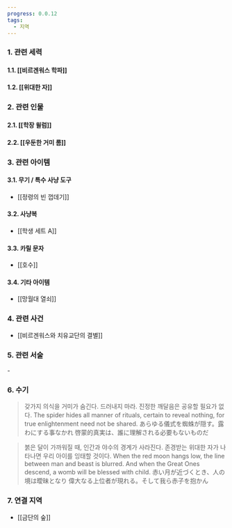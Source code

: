 ```yaml
---
progress: 0.0.12
tags:
  - 지역
---
```

### 1. 관련 세력 
#### 1.1. [[비르겐워스 학파]]
#### 1.2. [[위대한 자]]

### 2. 관련 인물
#### 2.1. [[학장 윌럼]]
#### 2.2. [[우둔한 거미 롬]]

### 3. 관련 아이템
#### 3.1. 무기 / 특수 사냥 도구
- [[정령의 빈 껍데기]]
#### 3.2. 사냥복 
- [[학생 세트 A]]
#### 3.3. 카릴 문자
- [[호수]]
#### 3.4. 기타 아이템
- [[망월대 열쇠]]
### 4. 관련 사건
- [[비르겐워스와 치유교단의 결별]]
### 5. 관련 서술
 \-
### 6. 수기
> 갖가지 의식을 거미가 숨긴다. 드러내지 마라.
진정한 깨달음은 공유할 필요가 없다.
The spider hides all manner of rituals, certain to reveal nothing, for true enlightenment need not be shared.
あらゆる儀式を蜘蛛が隠す。露わにする事なかれ
啓蒙的真実は、誰に理解される必要もないものだ

>붉은 달이 가까워질 때, 인간과 야수의 경계가 사라진다.
존경받는 위대한 자가 나타나면 우리 아이를 잉태할 것이다.
When the red moon hangs low, the line between man and beast is blurred. And when the Great Ones descend, a womb will be blessed with child.
赤い月が近づくとき、人の境は曖昧となり
偉大なる上位者が現れる。そして我ら赤子を抱かん

### 7. 연결 지역
- [[금단의 숲]]